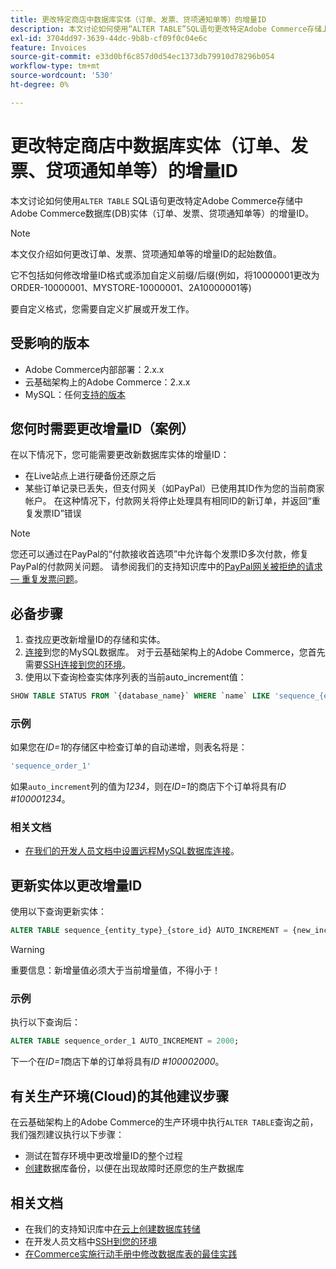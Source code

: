 ```yaml
---
title: 更改特定商店中数据库实体（订单、发票、贷项通知单等）的增量ID
description: 本文讨论如何使用“ALTER TABLE”SQL语句更改特定Adobe Commerce存储上Adobe Commerce数据库(DB)实体（订单、发票、贷项通知单等）的增量ID。
exl-id: 3704dd97-3639-44dc-9b8b-cf09f0c04e6c
feature: Invoices
source-git-commit: e33d0bf6c857d0d54ec1373db79910d78296b054
workflow-type: tm+mt
source-wordcount: '530'
ht-degree: 0%

---
```


# 更改特定商店中数据库实体（订单、发票、贷项通知单等）的增量ID

本文讨论如何使用`ALTER TABLE` SQL语句更改特定Adobe Commerce存储中Adobe Commerce数据库(DB)实体（订单、发票、贷项通知单等）的增量ID。

>[!NOTE]
>
>本文仅介绍如何更改订单、发票、贷项通知单等的增量ID的起始数值。
>
>它不包括如何修改增量ID格式或添加自定义前缀/后缀(例如，将10000001更改为ORDER-10000001、MYSTORE-10000001、2A10000001等)
>
>要自定义格式，您需要自定义扩展或开发工作。

## 受影响的版本

* Adobe Commerce内部部署：2.x.x
* 云基础架构上的Adobe Commerce：2.x.x
* MySQL：任何[支持的版本](https://experienceleague.adobe.com/en/docs/commerce-operations/installation-guide/system-requirements)

## 您何时需要更改增量ID（案例）

在以下情况下，您可能需要更改新数据库实体的增量ID：

* 在Live站点上进行硬备份还原之后
* 某些订单记录已丢失，但支付网关（如PayPal）已使用其ID作为您的当前商家帐户。 在这种情况下，付款网关将停止处理具有相同ID的新订单，并返回“重复发票ID”错误

>[!NOTE]
>
>您还可以通过在PayPal的“付款接收首选项”中允许每个发票ID多次付款，修复PayPal的付款网关问题。 请参阅我们的支持知识库中的[PayPal网关被拒绝的请求 — 重复发票问题](https://experienceleague.adobe.com/en/docs/experience-cloud-kcs/kbarticles/ka-26838)。

## 必备步骤

1. 查找应更改新增量ID的存储和实体。
1. [连接](https://experienceleague.adobe.com/en/docs/commerce-operations/installation-guide/prerequisites/database-server/mysql-remote)到您的MySQL数据库。 对于云基础架构上的Adobe Commerce，您首先需要[SSH连接到您的环境](https://experienceleague.adobe.com/docs/commerce-cloud-service/user-guide/develop/secure-connections.html)。
1. 使用以下查询检查实体序列表的当前auto\_increment值：

```sql
SHOW TABLE STATUS FROM `{database_name}` WHERE `name` LIKE 'sequence_{entity_type}_{store_id}';
```

### 示例

如果您在&#x200B;*ID=1*&#x200B;的存储区中检查订单的自动递增，则表名将是：

```sql
'sequence_order_1'
```

如果`auto_increment`列的值为&#x200B;*1234*，则在&#x200B;*ID=1*&#x200B;的商店下个订单将具有&#x200B;*ID \#100001234*。

### 相关文档

* [在我们的开发人员文档中设置远程MySQL数据库连接](https://experienceleague.adobe.com/en/docs/commerce-operations/installation-guide/prerequisites/database-server/mysql-remote)。

## 更新实体以更改增量ID

使用以下查询更新实体：

```sql
ALTER TABLE sequence_{entity_type}_{store_id} AUTO_INCREMENT = {new_increment_value};
```

>[!WARNING]
>
>重要信息：新增量值必须大于当前增量值，不得小于！

### 示例

执行以下查询后：

```sql
ALTER TABLE sequence_order_1 AUTO_INCREMENT = 2000;
```

下一个在&#x200B;*ID=1*&#x200B;商店下单的订单将具有&#x200B;*ID \#100002000*。

## 有关生产环境(Cloud)的其他建议步骤

在云基础架构上的Adobe Commerce的生产环境中执行`ALTER TABLE`查询之前，我们强烈建议执行以下步骤：

* 测试在暂存环境中更改增量ID的整个过程
* [创建](/help/how-to/general/create-database-dump-on-cloud.md)数据库备份，以便在出现故障时还原您的生产数据库

## 相关文档

* 在我们的支持知识库中[在云上创建数据库转储](/help/how-to/general/create-database-dump-on-cloud.md)
* 在开发人员文档中[SSH到您的环境](https://experienceleague.adobe.com/docs/commerce-cloud-service/user-guide/develop/secure-connections.html)
* [在Commerce实施行动手册中修改数据库表的最佳实践](https://experienceleague.adobe.com/en/docs/commerce-operations/implementation-playbook/best-practices/development/modifying-core-and-third-party-tables#why-adobe-recommends-avoiding-modifications)

